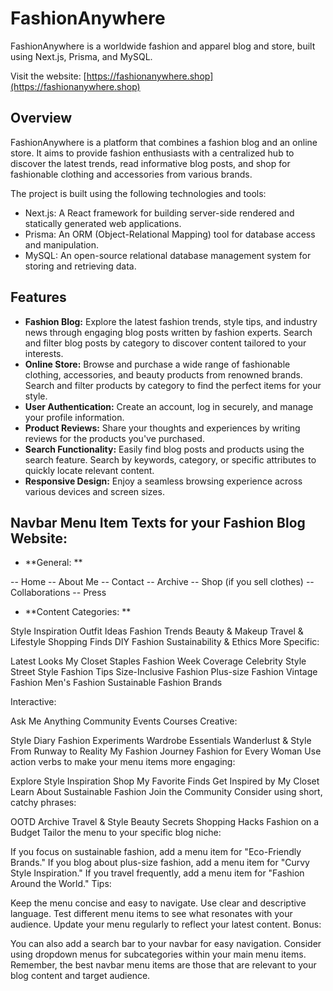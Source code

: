 # FashionAnywhere

FashionAnywhere is a worldwide fashion and apparel blog and store, built using Next.js, Prisma, and MySQL.

Visit the website: [https://fashionanywhere.shop](https://fashionanywhere.shop)

## Overview

FashionAnywhere is a platform that combines a fashion blog and an online store. It aims to provide fashion enthusiasts with a centralized hub to discover the latest trends, read informative blog posts, and shop for fashionable clothing and accessories from various brands.

The project is built using the following technologies and tools:

- Next.js: A React framework for building server-side rendered and statically generated web applications.
- Prisma: An ORM (Object-Relational Mapping) tool for database access and manipulation.
- MySQL: An open-source relational database management system for storing and retrieving data.

## Features

- **Fashion Blog:** Explore the latest fashion trends, style tips, and industry news through engaging blog posts written by fashion experts. Search and filter blog posts by category to discover content tailored to your interests.
- **Online Store:** Browse and purchase a wide range of fashionable clothing, accessories, and beauty products from renowned brands. Search and filter products by category to find the perfect items for your style.
- **User Authentication:** Create an account, log in securely, and manage your profile information.
- **Product Reviews:** Share your thoughts and experiences by writing reviews for the products you've purchased.
- **Search Functionality:** Easily find blog posts and products using the search feature. Search by keywords, category, or specific attributes to quickly locate relevant content.
- **Responsive Design:** Enjoy a seamless browsing experience across various devices and screen sizes.

## Navbar Menu Item Texts for your Fashion Blog Website:

- **General: **

-- Home
-- About Me
-- Contact
-- Archive
-- Shop (if you sell clothes)
-- Collaborations
-- Press

- **Content Categories: **

Style Inspiration
Outfit Ideas
Fashion Trends
Beauty & Makeup
Travel & Lifestyle
Shopping Finds
DIY Fashion
Sustainability & Ethics
More Specific:

Latest Looks
My Closet Staples
Fashion Week Coverage
Celebrity Style
Street Style
Fashion Tips
Size-Inclusive Fashion
Plus-size Fashion
Vintage Fashion
Men's Fashion
Sustainable Fashion Brands

Interactive:

Ask Me Anything
Community
Events
Courses
Creative:

Style Diary
Fashion Experiments
Wardrobe Essentials
Wanderlust & Style
From Runway to Reality
My Fashion Journey
Fashion for Every Woman
Use action verbs to make your menu items more engaging:

Explore Style Inspiration
Shop My Favorite Finds
Get Inspired by My Closet
Learn About Sustainable Fashion
Join the Community
Consider using short, catchy phrases:

OOTD Archive
Travel & Style
Beauty Secrets
Shopping Hacks
Fashion on a Budget
Tailor the menu to your specific blog niche:

If you focus on sustainable fashion, add a menu item for "Eco-Friendly Brands."
If you blog about plus-size fashion, add a menu item for "Curvy Style Inspiration."
If you travel frequently, add a menu item for "Fashion Around the World."
Tips:

Keep the menu concise and easy to navigate.
Use clear and descriptive language.
Test different menu items to see what resonates with your audience.
Update your menu regularly to reflect your latest content.
Bonus:

You can also add a search bar to your navbar for easy navigation.
Consider using dropdown menus for subcategories within your main menu items.
Remember, the best navbar menu items are those that are relevant to your blog content and target audience.




